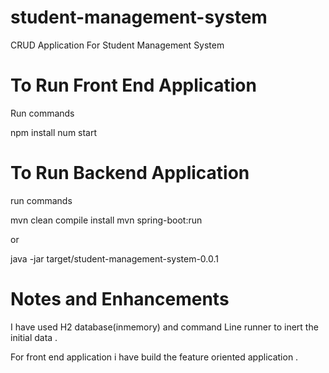 # student-management-system
CRUD Application For Student Management System

# To Run Front End Application

Run commands 

npm install
num start

# To Run Backend Application 

run commands

mvn clean compile install
mvn spring-boot:run

or

java -jar target/student-management-system-0.0.1

# Notes and Enhancements
I have used H2 database(inmemory) and command Line runner to inert the initial data .

For front end application i have build the feature oriented application .



